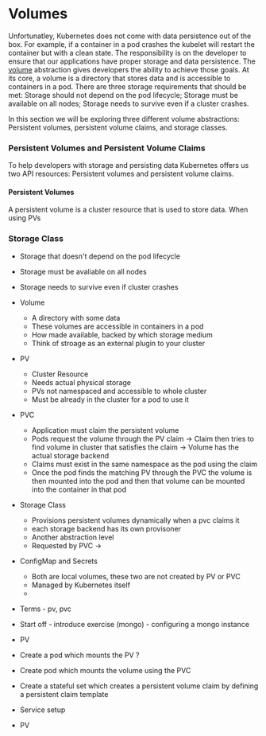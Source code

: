 # Volumes 

Unfortunatley, Kubernetes does not come with data persistence out of the box. For example, if a container in a pod crashes the kubelet will restart the container but with a clean state. The responsibility is on the developer to ensure that our applications have proper storage and data persistence. The [volume](https://kubernetes.io/docs/concepts/storage/volumes/) abstraction gives developers the ability to achieve those goals. At its core, a volume is a directory that stores data and is accessible to containers in a pod. There are three storage requirements that should be met: Storage should not depend on the pod lifecycle; Storage must be available on all nodes; Storage needs to survive even if a cluster crashes. 

In this section we will be exploring three different volume abstractions: Persistent volumes, persistent volume claims, and storage classes. 

### Persistent Volumes and Persistent Volume Claims

To help developers with storage and persisting data Kubernetes offers us two API resources: Persistent volumes and persistent volume claims. 

#### Persistent Volumes

A persistent volume is a cluster resource that is used to store data. When using PVs 


### Storage Class 


- Storage that doesn't depend on the pod lifecycle
- Storage must be avaliable on all nodes
- Storage needs to survive even if cluster crashes

- Volume
    - A directory with some data
    - These volumes are accessible in containers in a pod 
    - How made available, backed by which storage medium
    - Think of stroage as an external plugin to your cluster

- PV 
    - Cluster Resource
    - Needs actual physical storage
    - PVs not namespaced and accessible to whole cluster
    - Must be already in the cluster for a pod to use it 
- PVC
    - Application must claim the persistent volume 
    - Pods request the volume through the PV claim -> Claim then tries to find volume in cluster that satisfies the claim -> Volume has the actual storage backend 
    - Claims must exist in the same namespace as the pod using the claim
    - Once the pod finds the matching PV through the PVC the volume is then mounted into the pod and then that volume can be mounted into the container in that pod

- Storage Class
    - Provisions persistent volumes dynamically when a pvc claims it
    - each storage backend has its own provisoner 
    - Another abstraction level 
    - Requested by PVC -> 
    
- ConfigMap and Secrets 
    - Both are local volumes, these two are not created by PV or PVC
    - Managed by Kubernetes itself
    - 
- Terms - pv, pvc

- Start off - introduce exercise (mongo) - configuring a mongo instance

- PV

- Create a pod which mounts the PV ?

- Create pod which mounts the volume using the PVC

- Create a stateful set which creates a persistent volume claim by defining a persistent claim template 

- Service setup

- PV
